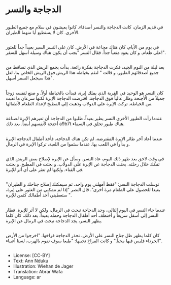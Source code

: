 # الدجاجة والنسر

##
في قديم الزمان، كانت الدجاجة والنسر أصدقاء. كانوا يعيشون في سلام مع جميع الطيور الأخرى. كان لا يستطيع أيا منهما الطيران.

##
في يوم من الأيام، كان هناك مجاعة في الأرض. كان على النسر السير بعيداً جداً للعثور على طعام. و كان يعود متعباً جداً. فقال النسر "يجب أن يكون هناك وسيلة أسهل للسفر!".

##
بعد ليلة من النوم الجيد، فكرت الدجاجة بفكرة رائعة. بدأت بجمع الريش الذي تساقط من جميع أصدقائهم الطيور. و قالت " لنقم بخياطة هذا الريش فوق الريش الخاص بنا، لعل هذا سيجعل السفر أسهل".

##
كان النسر هو الوحيد في القرية الذي يملك إبرة، فبدأت بالخياطة أولاً. و صنع لنفسه زوجاً جميلاً من الأجنحة وطار عالياً فوق الدجاجة. اقترضت الدجاجة الإبرة لكنها سرعان ما تعبت من الخياطة. تركت الإبرة على الدولاب وذهبت إلى المطبخ لإعداد الطعام لأطفالها. 

##
عندما رأت الطيور الأخرى النسر يطير بعيداً. طلبوا من الدجاجة أن تعيرهم الإبرة لصناعة أجنحة لأنفسهم أيضاً. بعد ذلك a9b7t هناك طيور تحلق في السماء.

##
عندما أعاد آخر طائر الإبرة المقترضة، لم تكن هناك الدجاجة. فأخذ أطفال الدجاجة الإبرة و بدأوا في اللعب بها. عندما سئموا من اللعبة، تركوا الإبرة في الرمال.

##
في وقت لاحق بعد ظهر ذلك اليوم، عاد النسر. وسأل عن الإبرة لإصلاح بعض الريش الذي تفكك خلال رحلته. بحثت الدجاجة عن الإبرة على الدولاب. و بحثت في المطبخ. و بحثت في الفناء. ولكنها لم تعثر على أي أثر للإبرة.
  


##
"توسلت الدجاجة النسر: "فقط أمهلني يوم واحد، ثم سيمكنك إصلاح جناحك و الطيران بعيدا للحصول على الطعام مرة أخرى". قال النصر "إذا لم تتمكني من العثور على إبرة، ستعطيني أحد أطفالك كثمن للإبرة ".

##
عندما جاء النسر في اليوم التالي، وجد الدجاجة تبحث في الرمال، ولكن لا أثر للإبرة. فطار النسر إلى أسفل سريعاً و أختطف أحد أطفال الدجاجة وحمله بعيداً. بعد ذلك، كان كلما يظهر النسر، يجد الدجاجة تبحث في الرمال عن الإبرة.

##
كان كلما يظهر ظل جناح النسر على الأرض، تحذر الدجاجة فراخها. "اخرجوا من الأرض الجرداء فليس فيها مخبأ." و كانت الفراخ تجيبها: "طبعا سوف نقوم بالهرب، لسنا أغبياء".

##
* License: [CC-BY]
* Text: Ann Nduku
* Illustration: Wiehan de Jager
* Translation: Abrar Wafa
* Language: ar

